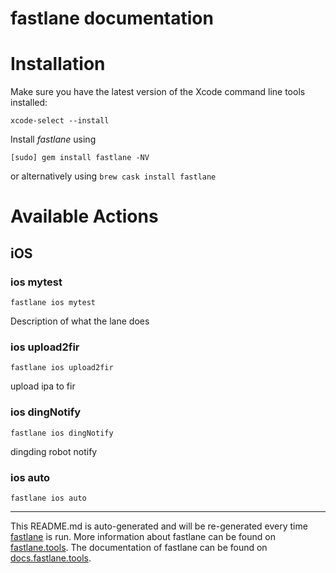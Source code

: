 fastlane documentation
================
# Installation

Make sure you have the latest version of the Xcode command line tools installed:

```
xcode-select --install
```

Install _fastlane_ using
```
[sudo] gem install fastlane -NV
```
or alternatively using `brew cask install fastlane`

# Available Actions
## iOS
### ios mytest
```
fastlane ios mytest
```
Description of what the lane does
### ios upload2fir
```
fastlane ios upload2fir
```
upload ipa to fir
### ios dingNotify
```
fastlane ios dingNotify
```
dingding robot notify
### ios auto
```
fastlane ios auto
```


----

This README.md is auto-generated and will be re-generated every time [fastlane](https://fastlane.tools) is run.
More information about fastlane can be found on [fastlane.tools](https://fastlane.tools).
The documentation of fastlane can be found on [docs.fastlane.tools](https://docs.fastlane.tools).
